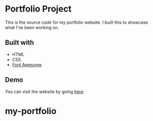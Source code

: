 # Portfolio Project

This is the source code for my portfolio website. I built this to showcase what I've been working on.

## Built with

- HTML
- CSS
- [Font Awesome](https://fontawesome.com/)

## Demo

You can visit the website by going [here](.netlify.app/).

# my-portfolio
